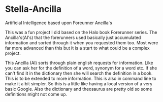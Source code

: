 # Stella-Ancilla
Artificial Intelligence based upon Foreunner Ancilla's

This was a fun project I did based on the Halo book Forerunner series.  The Ancilla's(AI's) that the forerunners used 
basically just accumulated information and sorted through it when you requested them too.  Most were far more advanced than this
but it is a start to what could be a complex project.

This Ancilla (AI) sorts through plain english requests for information.  Like you can ask her for the definition of a word, synonym for
a word etc.  If she can't find it in the dictionary then she will search the definition in a book.  This is to be extended to 
more information.  This is also in command line to make it a bit simpler.  So this is a little like having a local version of
a very basic Google.  Also the dictionary and theosaurus are pretty old so some definitions might not come up. 
